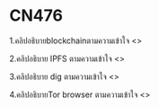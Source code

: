 # CN476

1.คลิปอธิบายblockchainตามความเข้าใจ
<>

2.คลิปอธิบาย IPFS ตามความเข้าใจ 
<>

3.คลิปอธิบาย dig ตามความเข้าใจ
<>

4.คลิปอธิบายTor browser ตามความเข้าใจ
<>
